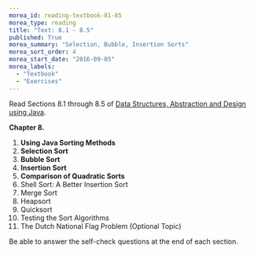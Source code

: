 ```yaml
---
morea_id: reading-textbook-81-85
morea_type: reading
title: "Text: 8.1 - 8.5"
published: True
morea_summary: "Selection, Bubble, Insertion Sorts"
morea_sort_order: 4
morea_start_date: "2016-09-05"
morea_labels: 
  - "Textbook"
  - "Exercises"
---
```


Read Sections 8.1 through 8.5 of
[Data Structures, Abstraction and Design using Java](http://www.wiley.com/WileyCDA/WileyTitle/productCd-EHEP001607.html).

**Chapter 8.**

1. **Using Java Sorting Methods**
2. **Selection Sort**
3. **Bubble Sort**
4. **Insertion Sort**
5. **Comparison of Quadratic Sorts**
6. Shell Sort: A Better Insertion Sort
7. Merge Sort
8. Heapsort
9. Quicksort
10. Testing the Sort Algorithms
11. The Dutch National Flag Problem (Optional Topic)

Be able to answer the self-check questions at the end of each section.

